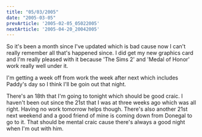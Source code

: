 ```yaml
---
title: "05/03/2005"
date: "2005-03-05"
prevArticle: '2005-02-05_05022005'
nextArticle: '2005-04-20_20042005'
---
```

So it's been a month since I've updated which is bad cause now I can't really remember all that's happened since. I did get my new graphics card and I'm really pleased with it because 'The Sims 2' and 'Medal of Honor' work really well under it.

I'm getting a week off from work the week after next which includes Paddy's day so I think I'll be goin out that night.

There's an 18th that I'm going to tonight which should be good craic. I haven't been out since the 21st that I was at three weeks ago which was all right. Having no work tomorrow helps though. There's also another 21st next weekend and a good friend of mine is coming down from Donegal to go to it. That should be mental craic cause there's always a good night when I'm out with him.